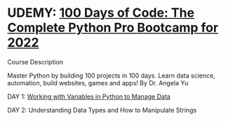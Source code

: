 # UDEMY: [100 Days of Code: The Complete Python Pro Bootcamp for 2022](https://www.udemy.com/course/100-days-of-code/)
Course Description 

Master Python by building 100 projects in 100 days. Learn data science, automation, build websites, games and apps! By Dr. Angela Yu

DAY 1: [Working with Variables in Python to Manage Data](https://github.com/snurliza/Udemy-100DaysOfPython/tree/main/Day%201)

DAY 2: Understanding Data Types and How to Manipulate Strings
